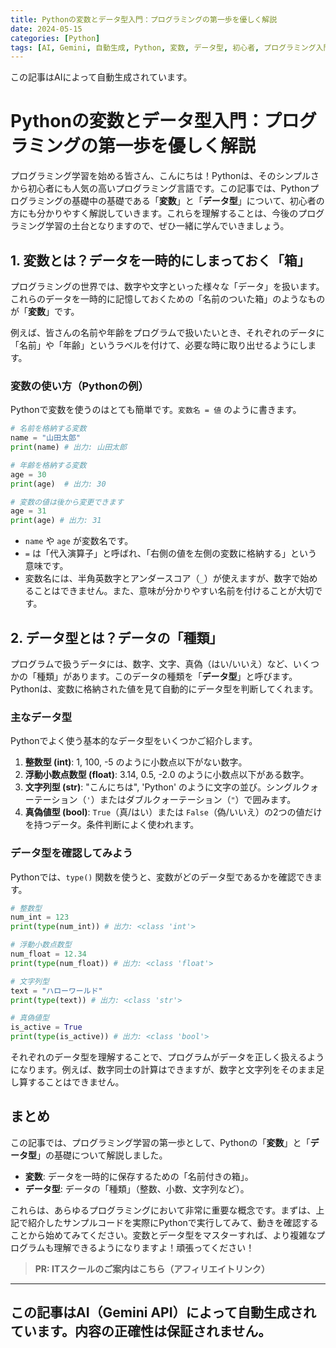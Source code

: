 ```yaml
---
title: Pythonの変数とデータ型入門：プログラミングの第一歩を優しく解説
date: 2024-05-15
categories: [Python]
tags: [AI, Gemini, 自動生成, Python, 変数, データ型, 初心者, プログラミング入門]
---
```


この記事はAIによって自動生成されています。

# Pythonの変数とデータ型入門：プログラミングの第一歩を優しく解説

プログラミング学習を始める皆さん、こんにちは！Pythonは、そのシンプルさから初心者にも人気の高いプログラミング言語です。この記事では、Pythonプログラミングの基礎中の基礎である「**変数**」と「**データ型**」について、初心者の方にも分かりやすく解説していきます。これらを理解することは、今後のプログラミング学習の土台となりますので、ぜひ一緒に学んでいきましょう。

## 1. 変数とは？データを一時的にしまっておく「箱」

プログラミングの世界では、数字や文字といった様々な「データ」を扱います。これらのデータを一時的に記憶しておくための「名前のついた箱」のようなものが「**変数**」です。

例えば、皆さんの名前や年齢をプログラムで扱いたいとき、それぞれのデータに「名前」や「年齢」というラベルを付けて、必要な時に取り出せるようにします。

### 変数の使い方（Pythonの例）

Pythonで変数を使うのはとても簡単です。`変数名 = 値` のように書きます。

```python
# 名前を格納する変数
name = "山田太郎"
print(name) # 出力: 山田太郎

# 年齢を格納する変数
age = 30
print(age)  # 出力: 30

# 変数の値は後から変更できます
age = 31
print(age) # 出力: 31
```

*   `name` や `age` が変数名です。
*   `=` は「代入演算子」と呼ばれ、「右側の値を左側の変数に格納する」という意味です。
*   変数名には、半角英数字とアンダースコア（`_`）が使えますが、数字で始めることはできません。また、意味が分かりやすい名前を付けることが大切です。

## 2. データ型とは？データの「種類」

プログラムで扱うデータには、数字、文字、真偽（はい/いいえ）など、いくつかの「種類」があります。このデータの種類を「**データ型**」と呼びます。Pythonは、変数に格納された値を見て自動的にデータ型を判断してくれます。

### 主なデータ型

Pythonでよく使う基本的なデータ型をいくつかご紹介します。

1.  **整数型 (int)**: 1, 100, -5 のように小数点以下がない数字。
2.  **浮動小数点数型 (float)**: 3.14, 0.5, -2.0 のように小数点以下がある数字。
3.  **文字列型 (str)**: "こんにちは", 'Python' のように文字の並び。シングルクォーテーション（`'`）またはダブルクォーテーション（`"`）で囲みます。
4.  **真偽値型 (bool)**: `True`（真/はい）または `False`（偽/いいえ）の2つの値だけを持つデータ。条件判断によく使われます。

### データ型を確認してみよう

Pythonでは、`type()` 関数を使うと、変数がどのデータ型であるかを確認できます。

```python
# 整数型
num_int = 123
print(type(num_int)) # 出力: <class 'int'>

# 浮動小数点数型
num_float = 12.34
print(type(num_float)) # 出力: <class 'float'>

# 文字列型
text = "ハローワールド"
print(type(text)) # 出力: <class 'str'>

# 真偽値型
is_active = True
print(type(is_active)) # 出力: <class 'bool'>
```

それぞれのデータ型を理解することで、プログラムがデータを正しく扱えるようになります。例えば、数字同士の計算はできますが、数字と文字列をそのまま足し算することはできません。

## まとめ

この記事では、プログラミング学習の第一歩として、Pythonの「**変数**」と「**データ型**」の基礎について解説しました。

*   **変数**: データを一時的に保存するための「名前付きの箱」。
*   **データ型**: データの「種類」（整数、小数、文字列など）。

これらは、あらゆるプログラミングにおいて非常に重要な概念です。まずは、上記で紹介したサンプルコードを実際にPythonで実行してみて、動きを確認することから始めてみてください。変数とデータ型をマスターすれば、より複雑なプログラムも理解できるようになりますよ！頑張ってください！
> **PR: ITスクールのご案内はこちら（アフィリエイトリンク）**

---
この記事はAI（Gemini API）によって自動生成されています。内容の正確性は保証されません。
---

